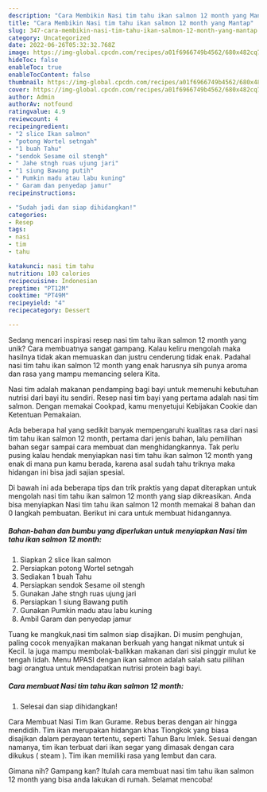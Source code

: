 ```yaml
---
description: "Cara Membikin Nasi tim tahu ikan salmon 12 month yang Mantap"
title: "Cara Membikin Nasi tim tahu ikan salmon 12 month yang Mantap"
slug: 347-cara-membikin-nasi-tim-tahu-ikan-salmon-12-month-yang-mantap
category: Uncategorized
date: 2022-06-26T05:32:32.768Z
image: https://img-global.cpcdn.com/recipes/a01f6966749b4562/680x482cq70/nasi-tim-tahu-ikan-salmon-12-month-foto-resep-utama.jpg
hideToc: false
enableToc: true
enableTocContent: false
thumbnail: https://img-global.cpcdn.com/recipes/a01f6966749b4562/680x482cq70/nasi-tim-tahu-ikan-salmon-12-month-foto-resep-utama.jpg
cover: https://img-global.cpcdn.com/recipes/a01f6966749b4562/680x482cq70/nasi-tim-tahu-ikan-salmon-12-month-foto-resep-utama.jpg
author: Admin
authorAv: notfound
ratingvalue: 4.9
reviewcount: 4
recipeingredient:
- "2 slice Ikan salmon"
- "potong Wortel setngah"
- "1 buah Tahu"
- "sendok Sesame oil stengh"
- " Jahe stngh ruas ujung jari"
- "1 siung Bawang putih"
- " Pumkin madu atau labu kuning"
- " Garam dan penyedap jamur"
recipeinstructions:

- "Sudah jadi dan siap dihidangkan!"
categories:
- Resep
tags:
- nasi
- tim
- tahu

katakunci: nasi tim tahu 
nutrition: 103 calories
recipecuisine: Indonesian
preptime: "PT12M"
cooktime: "PT49M"
recipeyield: "4"
recipecategory: Dessert

---
```





Sedang mencari inspirasi resep nasi tim tahu ikan salmon 12 month yang unik? Cara membuatnya sangat gampang. Kalau keliru mengolah maka hasilnya tidak akan memuaskan dan justru cenderung tidak enak. Padahal nasi tim tahu ikan salmon 12 month yang enak harusnya sih punya aroma dan rasa yang mampu memancing selera Kita.





Nasi tim adalah makanan pendamping bagi bayi untuk memenuhi kebutuhan nutrisi dari bayi itu sendiri. Resep nasi tim bayi yang pertama adalah nasi tim salmon. Dengan memakai Cookpad, kamu menyetujui Kebijakan Cookie dan Ketentuan Pemakaian.

Ada beberapa hal yang sedikit banyak mempengaruhi kualitas rasa dari nasi tim tahu ikan salmon 12 month, pertama dari jenis bahan, lalu pemilihan bahan segar sampai cara membuat dan menghidangkannya. Tak perlu pusing kalau hendak menyiapkan nasi tim tahu ikan salmon 12 month yang enak di mana pun kamu berada, karena asal sudah tahu triknya maka hidangan ini bisa jadi sajian spesial.






Di bawah ini ada beberapa tips dan trik praktis yang dapat diterapkan untuk mengolah nasi tim tahu ikan salmon 12 month yang siap dikreasikan. Anda bisa menyiapkan Nasi tim tahu ikan salmon 12 month memakai 8 bahan dan 0 langkah pembuatan. Berikut ini cara untuk membuat hidangannya.

<!--inarticleads1-->

##### Bahan-bahan dan bumbu yang diperlukan untuk menyiapkan Nasi tim tahu ikan salmon 12 month:

1. Siapkan 2 slice Ikan salmon
1. Persiapkan potong Wortel setngah
1. Sediakan 1 buah Tahu
1. Persiapkan sendok Sesame oil stengh
1. Gunakan  Jahe stngh ruas ujung jari
1. Persiapkan 1 siung Bawang putih
1. Gunakan  Pumkin madu atau labu kuning
1. Ambil  Garam dan penyedap jamur


Tuang ke mangkuk,nasi tim salmon siap disajikan. Di musim penghujan, paling cocok menyajikan makanan berkuah yang hangat nikmat untuk si Kecil. Ia juga mampu membolak-balikkan makanan dari sisi pinggir mulut ke tengah lidah. Menu MPASI dengan ikan salmon adalah salah satu pilihan bagi orangtua untuk mendapatkan nutrisi protein bagi bayi. 

<!--inarticleads2-->

##### Cara membuat Nasi tim tahu ikan salmon 12 month:


1. Selesai dan siap dihidangkan!

Cara Membuat Nasi Tim Ikan Gurame. Rebus beras dengan air hingga mendidih. Tim ikan merupakan hidangan khas Tiongkok yang biasa disajikan dalam perayaan tertentu, seperti Tahun Baru Imlek. Sesuai dengan namanya, tim ikan terbuat dari ikan segar yang dimasak dengan cara dikukus ( steam ). Tim ikan memiliki rasa yang lembut dan cara. 

Gimana nih? Gampang kan? Itulah cara membuat nasi tim tahu ikan salmon 12 month yang bisa anda lakukan di rumah. Selamat mencoba!
